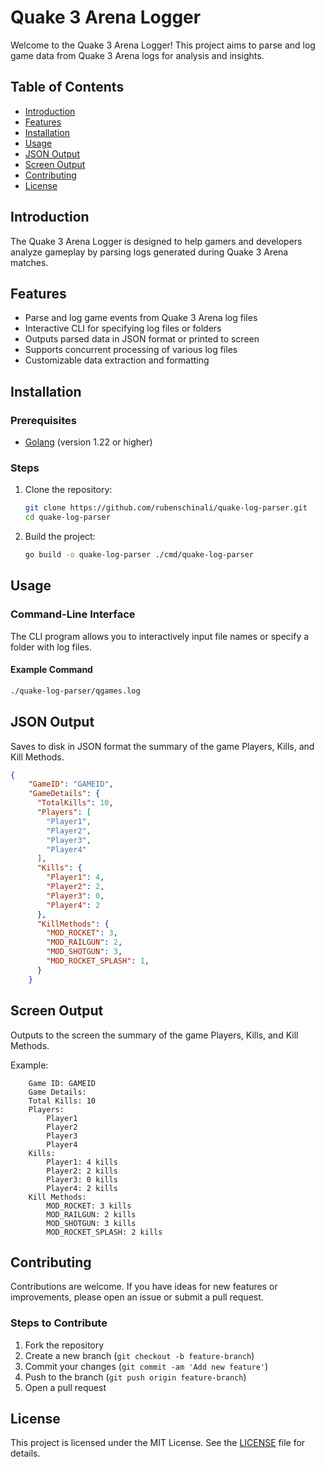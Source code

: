 # Quake 3 Arena Logger

Welcome to the Quake 3 Arena Logger! This project aims to parse and log game data from Quake 3 Arena logs for analysis and insights.

## Table of Contents
- [Introduction](#introduction)
- [Features](#features)
- [Installation](#installation)
- [Usage](#usage)
- [JSON Output](#json-output)
- [Screen Output](#screen-output)
- [Contributing](#contributing)
- [License](#license)

## Introduction
The Quake 3 Arena Logger is designed to help gamers and developers analyze gameplay by parsing logs generated during Quake 3 Arena matches. 

## Features
- Parse and log game events from Quake 3 Arena log files
- Interactive CLI for specifying log files or folders
- Outputs parsed data in JSON format or printed to screen
- Supports concurrent processing of various log files 
- Customizable data extraction and formatting

## Installation

### Prerequisites
- [Golang](https://golang.org/doc/install) (version 1.22 or higher)

### Steps
1. Clone the repository:
   ```bash
   git clone https://github.com/rubenschinali/quake-log-parser.git
   cd quake-log-parser
   ```

2. Build the project:
   ```bash
   go build -o quake-log-parser ./cmd/quake-log-parser
   ```

## Usage

### Command-Line Interface
The CLI program allows you to interactively input file names or specify a folder with log files.

#### Example Command
```bash
./quake-log-parser/qgames.log
```

## JSON Output
Saves to disk in JSON format the summary of the game Players, Kills, and Kill Methods.

```json
{
    "GameID": "GAMEID",
    "GameDetails": {
      "TotalKills": 10,
      "Players": [
        "Player1",
        "Player2",
        "Player3",
        "Player4"
      ],
      "Kills": {
        "Player1": 4,
        "Player2": 2,
        "Player3": 0,
        "Player4": 2
      },
      "KillMethods": {
        "MOD_ROCKET": 3,
        "MOD_RAILGUN": 2,
        "MOD_SHOTGUN": 3,
        "MOD_ROCKET_SPLASH": 1,
      }
    }
```

## Screen Output
Outputs to the screen the summary of the game Players, Kills, and Kill Methods.

Example: 
```
    Game ID: GAMEID
    Game Details:
    Total Kills: 10 
    Players:
        Player1
        Player2
        Player3
        Player4
    Kills:
        Player1: 4 kills
        Player2: 2 kills
        Player3: 0 kills
        Player4: 2 kills
    Kill Methods:
        MOD_ROCKET: 3 kills
        MOD_RAILGUN: 2 kills
        MOD_SHOTGUN: 3 kills
        MOD_ROCKET_SPLASH: 2 kills
```

## Contributing
Contributions are welcome. If you have ideas for new features or improvements, please open an issue or submit a pull request.

### Steps to Contribute
1. Fork the repository
2. Create a new branch (`git checkout -b feature-branch`)
3. Commit your changes (`git commit -am 'Add new feature'`)
4. Push to the branch (`git push origin feature-branch`)
5. Open a pull request

## License
This project is licensed under the MIT License. See the [LICENSE](LICENSE) file for details.